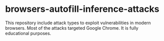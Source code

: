 # browsers-autofill-inference-attacks
This repository include attack types to exploit vulnerabilities in modern browsers. Most of the attacks targeted Google Chrome. It is fully educational purposes.
